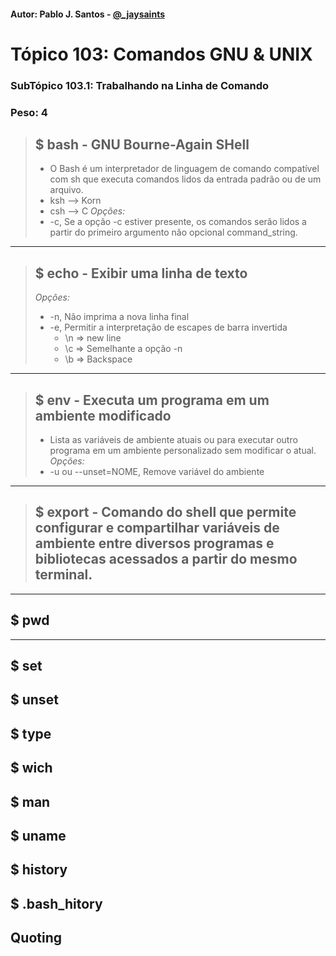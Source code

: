 #### Autor: Pablo J. Santos - [@_jaysaints](#code)
# Tópico 103: Comandos GNU & UNIX
### SubTópico 103.1: Trabalhando na Linha de Comando
### Peso: 4

> ## $ bash - GNU Bourne-Again SHell
> - O Bash é um interpretador de linguagem de comando compatível com sh que executa comandos lidos da entrada padrão ou de um arquivo.
> - ksh --> Korn
> - csh --> C
> _Opções:_
> - -c, Se a opção -c estiver presente, os comandos serão lidos a partir do primeiro argumento não opcional command_string. 
______

> ## $ echo - Exibir uma linha de texto 
> _Opções:_
> - -n, Não imprima a nova linha final 
> - -e, Permitir a interpretação de escapes de barra invertida 
>	- \n => new line
>	- \c => Semelhante a opção -n
>	- \b => Backspace
______

> ## $ env - Executa um programa em um ambiente modificado
> - Lista as variáveis de ambiente atuais ou para executar outro programa em um ambiente personalizado sem modificar o atual.
> _Opções:_
> - -u ou --unset=NOME, Remove variável do ambiente	
______

> ## $ export - Comando do shell que permite configurar e compartilhar variáveis de ambiente entre diversos programas e bibliotecas acessados a partir do mesmo terminal.
> 


______

## $ pwd


______
## $ set
## $ unset
## $ type
## $ wich
## $ man
## $ uname
## $ history
## $ .bash_hitory
## Quoting
